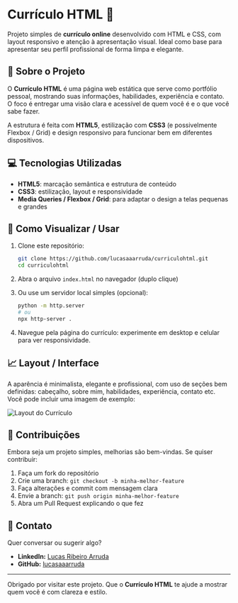 # Currículo HTML 📄

Projeto simples de **currículo online** desenvolvido com HTML e CSS, com layout responsivo e atenção à apresentação visual. Ideal como base para apresentar seu perfil profissional de forma limpa e elegante.

## 🚀 Sobre o Projeto

O **Currículo HTML** é uma página web estática que serve como portfólio pessoal, mostrando suas informações, habilidades, experiência e contato. O foco é entregar uma visão clara e acessível de quem você é e o que você sabe fazer.

A estrutura é feita com **HTML5**, estilização com **CSS3** (e possivelmente Flexbox / Grid) e design responsivo para funcionar bem em diferentes dispositivos.

## 💻 Tecnologias Utilizadas

- **HTML5**: marcação semântica e estrutura de conteúdo  
- **CSS3**: estilização, layout e responsividade  
- **Media Queries / Flexbox / Grid**: para adaptar o design a telas pequenas e grandes  

## 🚀 Como Visualizar / Usar

1. Clone este repositório:

   ```bash
   git clone https://github.com/lucasaaarruda/curriculohtml.git
   cd curriculohtml
   ```

2. Abra o arquivo `index.html` no navegador (duplo clique)  

3. Ou use um servidor local simples (opcional):

   ```bash
   python -m http.server
   # ou
   npx http-server .
   ```

4. Navegue pela página do currículo: experimente em desktop e celular para ver responsividade.

## 📈 Layout / Interface

A aparência é minimalista, elegante e profissional, com uso de seções bem definidas: cabeçalho, sobre mim, habilidades, experiência, contato etc.  
Você pode incluir uma imagem de exemplo:

![Layout do Currículo](https://github.com/lucasaaarruda/curriculohtml/blob/main/img/layout_exemplo.png)

## 🤝 Contribuições

Embora seja um projeto simples, melhorias são bem-vindas. Se quiser contribuir:

1. Faça um fork do repositório  
2. Crie uma branch: `git checkout -b minha-melhor-feature`  
3. Faça alterações e commit com mensagem clara  
4. Envie a branch: `git push origin minha-melhor-feature`  
5. Abra um Pull Request explicando o que fez  

## 📧 Contato

Quer conversar ou sugerir algo?

- **LinkedIn:** [Lucas Ribeiro Arruda](https://www.linkedin.com/in/lucasaarruda/)  
- **GitHub:** [lucasaaarruda](https://github.com/lucasaaarruda)  

---

Obrigado por visitar este projeto. Que o **Currículo HTML** te ajude a mostrar quem você é com clareza e estilo.  
